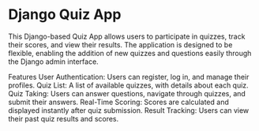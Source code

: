 # Django Quiz App
This Django-based Quiz App allows users to participate in quizzes, track their scores, and view their results. The application is designed to be flexible, enabling the addition of new quizzes and questions easily through the Django admin interface.

Features
User Authentication: Users can register, log in, and manage their profiles.
Quiz List: A list of available quizzes, with details about each quiz.
Quiz Taking: Users can answer questions, navigate through quizzes, and submit their answers.
Real-Time Scoring: Scores are calculated and displayed instantly after quiz submission.
Result Tracking: Users can view their past quiz results and scores.
